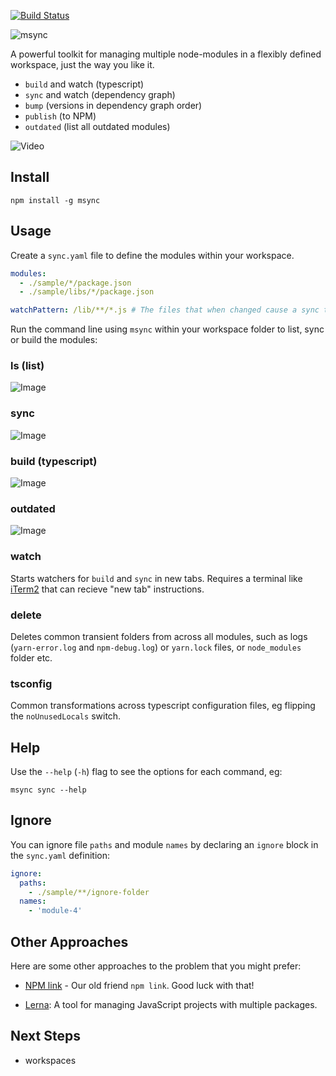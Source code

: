 [![Build Status](https://travis-ci.org/philcockfield/msync.svg?branch=master)](https://travis-ci.org/philcockfield/msync)

![msync](https://cloud.githubusercontent.com/assets/185555/25552911/06c09016-2cfa-11e7-910c-a3723dff3f12.png)

A powerful toolkit for managing multiple node-modules in a flexibly defined workspace, just the way you like it.

- `build` and watch (typescript)
- `sync` and watch (dependency graph)
- `bump` (versions in dependency graph order)
- `publish` (to NPM)
- `outdated` (list all outdated modules)

![Video](https://user-images.githubusercontent.com/185555/41953183-5378ca3c-7a28-11e8-8056-a921a0cf9565.gif)

## Install

    npm install -g msync

## Usage

Create a `sync.yaml` file to define the modules within your workspace.

```yaml
modules:
  - ./sample/*/package.json
  - ./sample/libs/*/package.json

watchPattern: /lib/**/*.js # The files that when changed cause a sync to occur.
```

Run the command line using `msync` within your workspace folder to list, sync or build the modules:

### ls (list)

![Image](https://cloud.githubusercontent.com/assets/185555/25798458/56674ff0-3435-11e7-854d-2a1ddb45b3d0.png)

### sync

![Image](https://cloud.githubusercontent.com/assets/185555/25559130/51c4dd4e-2d89-11e7-9f50-6adca46c7db2.png)

### build (typescript)

![Image](https://cloud.githubusercontent.com/assets/185555/25559109/ff123b14-2d88-11e7-8781-3f150f54c2a8.png)

### outdated

![Image](https://user-images.githubusercontent.com/185555/42003427-769d282c-7abf-11e8-85cd-fac2177541e6.png)

### watch

Starts watchers for `build` and `sync` in new tabs. Requires a terminal like [iTerm2](https://www.iterm2.com/) that can recieve "new tab" instructions.

### delete

Deletes common transient folders from across all modules, such as logs (`yarn-error.log` and `npm-debug.log`) or `yarn.lock` files, or `node_modules` folder etc.

### tsconfig

Common transformations across typescript configuration files, eg flipping the `noUnusedLocals` switch.

## Help

Use the `--help` (`-h`) flag to see the options for each command, eg:

    msync sync --help

## Ignore

You can ignore file `paths` and module `names` by declaring an `ignore` block in the `sync.yaml` definition:

```yaml
ignore:
  paths:
    - ./sample/**/ignore-folder
  names:
    - 'module-4'
```

## Other Approaches

Here are some other approaches to the problem that you might prefer:

- [NPM link](https://docs.npmjs.com/cli/link) - Our old friend `npm link`. Good luck with that!

- [Lerna](https://lernajs.io/): A tool for managing JavaScript projects with multiple packages.

## Next Steps

- workspaces
